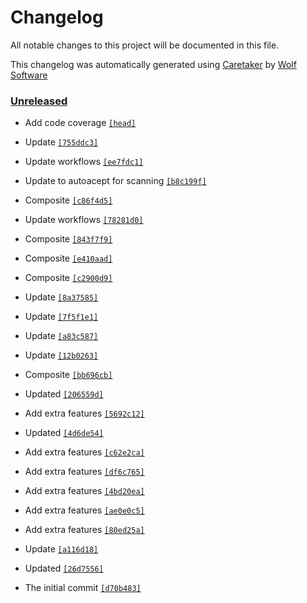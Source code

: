 # Changelog

All notable changes to this project will be documented in this file.


This changelog was automatically generated using [Caretaker](https://github.com/DevelopersToolbox/caretaker) by [Wolf Software](https://github.com/WolfSoftware)

### [Unreleased](https://github.com/DockerToolbox/container-framework/compare/v0.1.0...HEAD)

- Add code coverage [`[head]`](https://github.com/DockerToolbox/container-framework/commit/)

- Update [`[755ddc3]`](https://github.com/DockerToolbox/container-framework/commit/755ddc32729db096e69c1740befc3f4b866a4163)

- Update workflows [`[ee7fdc1]`](https://github.com/DockerToolbox/container-framework/commit/ee7fdc175d32c2a9a51da397c96274826edc9009)

- Update to autoacept for scanning [`[b8c199f]`](https://github.com/DockerToolbox/container-framework/commit/b8c199fd5baae8f25423499c87c7591c6681d68d)

- Composite [`[c86f4d5]`](https://github.com/DockerToolbox/container-framework/commit/c86f4d57a391caaa4ad0620d3c6bf630cc04e100)

- Update workflows [`[78281d0]`](https://github.com/DockerToolbox/container-framework/commit/78281d05d8bfdc8de64c6b5c50b8d46d909d307f)

- Composite [`[843f7f9]`](https://github.com/DockerToolbox/container-framework/commit/843f7f9ae7c5e1f48faf7704a9f81ca912b42530)

- Composite [`[e410aad]`](https://github.com/DockerToolbox/container-framework/commit/e410aaddf04cc52f0519daed0437c6dd0e8c6982)

- Composite [`[c2900d9]`](https://github.com/DockerToolbox/container-framework/commit/c2900d9eed001b362d3da9571b4991a74aabc10d)

- Update [`[8a37585]`](https://github.com/DockerToolbox/container-framework/commit/8a37585ed5403254f38c62d8d56216ed36f26052)

- Update [`[7f5f1e1]`](https://github.com/DockerToolbox/container-framework/commit/7f5f1e1a0160df0ec3aa5c3f619b7ffed2a201e3)

- Update [`[a83c587]`](https://github.com/DockerToolbox/container-framework/commit/a83c5871b3c1afb2e3f5903125c359132af00189)

- Update [`[12b0263]`](https://github.com/DockerToolbox/container-framework/commit/12b0263da3ca2d4d17755e0ae9f1c82ba05ccdc3)

- Composite [`[bb696cb]`](https://github.com/DockerToolbox/container-framework/commit/bb696cb91ff7ec690f6bca7494893ba1d3cc08b2)

- Updated [`[206559d]`](https://github.com/DockerToolbox/container-framework/commit/206559daab5c3612c0d192246bfebdfcb503ef23)

- Add extra features [`[5692c12]`](https://github.com/DockerToolbox/container-framework/commit/5692c122fd179a43e08e101e5b4458382d051794)

- Updated [`[4d6de54]`](https://github.com/DockerToolbox/container-framework/commit/4d6de546b31034053d7a11ecf7f16404b0739d89)

- Add extra features [`[c62e2ca]`](https://github.com/DockerToolbox/container-framework/commit/c62e2cad7a705904ce6133ec34aa031bd4d1d025)

- Add extra features [`[df6c765]`](https://github.com/DockerToolbox/container-framework/commit/df6c765e4e550082395c326da5bd089856fc163a)

- Add extra features [`[4bd20ea]`](https://github.com/DockerToolbox/container-framework/commit/4bd20eaaeb47b57a24b8fab1282ced2034d43b18)

- Add extra features [`[ae0e0c5]`](https://github.com/DockerToolbox/container-framework/commit/ae0e0c56fdad3c11587106167562270698b3c4e9)

- Add extra features [`[80ed25a]`](https://github.com/DockerToolbox/container-framework/commit/80ed25a9e0c06aa0428cdd7f465c1a602b6da102)

- Update [`[a116d18]`](https://github.com/DockerToolbox/container-framework/commit/a116d186bab27864667a7b79c6a5cf779b2d7621)

- Updated [`[26d7556]`](https://github.com/DockerToolbox/container-framework/commit/26d75568094332229ba0c962aee1b23b27d8382a)

- The initial commit [`[d70b483]`](https://github.com/DockerToolbox/container-framework/commit/d70b483be2b26d46d6dc10aa8e9064843175e65e)


